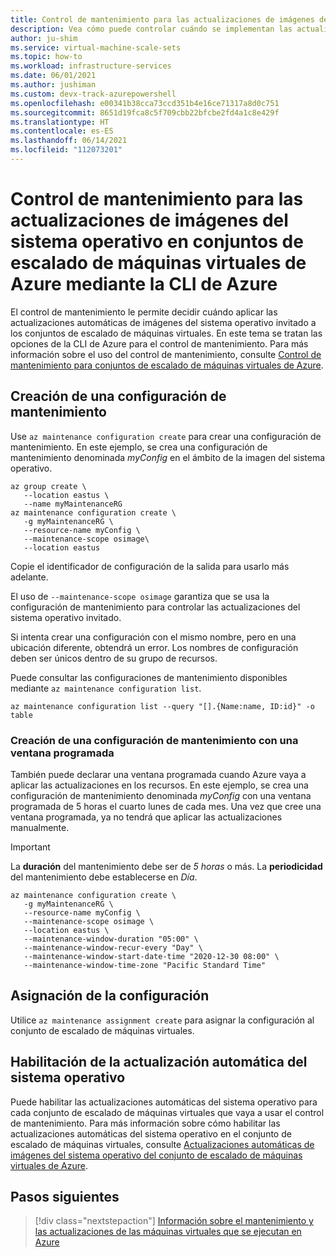 ```yaml
---
title: Control de mantenimiento para las actualizaciones de imágenes del sistema operativo en conjuntos de escalado de máquinas virtuales de Azure mediante la CLI de Azure
description: Vea cómo puede controlar cuándo se implementan las actualizaciones automáticas de las imágenes del sistema operativo en los conjuntos de escalado de máquinas virtuales de Azure usando la característica Control de mantenimiento y la CLI de Azure.
author: ju-shim
ms.service: virtual-machine-scale-sets
ms.topic: how-to
ms.workload: infrastructure-services
ms.date: 06/01/2021
ms.author: jushiman
ms.custom: devx-track-azurepowershell
ms.openlocfilehash: e00341b38cca73ccd351b4e16ce71317a8d0c751
ms.sourcegitcommit: 8651d19fca8c5f709cbb22bfcbe2fd4a1c8e429f
ms.translationtype: HT
ms.contentlocale: es-ES
ms.lasthandoff: 06/14/2021
ms.locfileid: "112073201"
---
```

# <a name="maintenance-control-for-os-image-upgrades-on-azure-virtual-machine-scale-sets-using-azure-cli"></a>Control de mantenimiento para las actualizaciones de imágenes del sistema operativo en conjuntos de escalado de máquinas virtuales de Azure mediante la CLI de Azure

El control de mantenimiento le permite decidir cuándo aplicar las actualizaciones automáticas de imágenes del sistema operativo invitado a los conjuntos de escalado de máquinas virtuales. En este tema se tratan las opciones de la CLI de Azure para el control de mantenimiento. Para más información sobre el uso del control de mantenimiento, consulte [Control de mantenimiento para conjuntos de escalado de máquinas virtuales de Azure](virtual-machine-scale-sets-maintenance-control.md).


## <a name="create-a-maintenance-configuration"></a>Creación de una configuración de mantenimiento

Use `az maintenance configuration create` para crear una configuración de mantenimiento. En este ejemplo, se crea una configuración de mantenimiento denominada *myConfig* en el ámbito de la imagen del sistema operativo. 

```azurecli-interactive
az group create \
   --location eastus \
   --name myMaintenanceRG
az maintenance configuration create \
   -g myMaintenanceRG \
   --resource-name myConfig \
   --maintenance-scope osimage\
   --location eastus
```

Copie el identificador de configuración de la salida para usarlo más adelante.

El uso de `--maintenance-scope osimage` garantiza que se usa la configuración de mantenimiento para controlar las actualizaciones del sistema operativo invitado.

Si intenta crear una configuración con el mismo nombre, pero en una ubicación diferente, obtendrá un error. Los nombres de configuración deben ser únicos dentro de su grupo de recursos.

Puede consultar las configuraciones de mantenimiento disponibles mediante `az maintenance configuration list`.

```azurecli-interactive
az maintenance configuration list --query "[].{Name:name, ID:id}" -o table 
```

### <a name="create-a-maintenance-configuration-with-a-scheduled-window"></a>Creación de una configuración de mantenimiento con una ventana programada
También puede declarar una ventana programada cuando Azure vaya a aplicar las actualizaciones en los recursos. En este ejemplo, se crea una configuración de mantenimiento denominada *myConfig* con una ventana programada de 5 horas el cuarto lunes de cada mes. Una vez que cree una ventana programada, ya no tendrá que aplicar las actualizaciones manualmente.

> [!IMPORTANT]
> La **duración** del mantenimiento debe ser de *5 horas* o más. La **periodicidad** del mantenimiento debe establecerse en *Día*.

```azurecli-interactive
az maintenance configuration create \
   -g myMaintenanceRG \
   --resource-name myConfig \
   --maintenance-scope osimage \
   --location eastus \
   --maintenance-window-duration "05:00" \
   --maintenance-window-recur-every "Day" \
   --maintenance-window-start-date-time "2020-12-30 08:00" \
   --maintenance-window-time-zone "Pacific Standard Time"
```

## <a name="assign-the-configuration"></a>Asignación de la configuración

Utilice `az maintenance assignment create` para asignar la configuración al conjunto de escalado de máquinas virtuales.


## <a name="enable-automatic-os-upgrade"></a>Habilitación de la actualización automática del sistema operativo

Puede habilitar las actualizaciones automáticas del sistema operativo para cada conjunto de escalado de máquinas virtuales que vaya a usar el control de mantenimiento. Para más información sobre cómo habilitar las actualizaciones automáticas del sistema operativo en el conjunto de escalado de máquinas virtuales, consulte [Actualizaciones automáticas de imágenes del sistema operativo del conjunto de escalado de máquinas virtuales de Azure](../virtual-machine-scale-sets/virtual-machine-scale-sets-automatic-upgrade.md).


## <a name="next-steps"></a>Pasos siguientes

> [!div class="nextstepaction"]
> [Información sobre el mantenimiento y las actualizaciones de las máquinas virtuales que se ejecutan en Azure](maintenance-and-updates.md)
